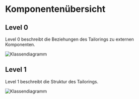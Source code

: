 
# Komponentenübersicht

## Level 0
Level 0 beschreibt die Beziehungen des Tailorings zu externen Komponenten.

![Klassendiagramm](docfiles/plantuml/de/dlr/rdps/tailoring/level0.png "Level 0 Komponentenübersicht")


## Level 1
Level 1 beschreibt die Struktur des Tailorings.

![Klassendiagramm](docfiles/plantuml/de/dlr/rdps/tailoring/level1.png "Level 1 Komponentenübersicht")
